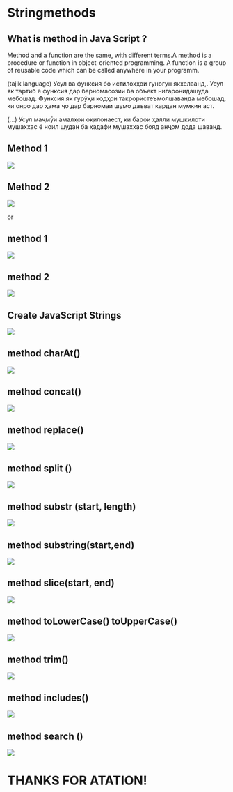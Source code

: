 # Stringmethods

## What is method in Java Script ?

Method and a function are the same, with different terms.A method is a procedure or function in object-oriented programming. A function is a group of reusable code which can be called anywhere in your programm.

(tajik language)
Усул ва функсия бо истилоҳҳои гуногун якхелаанд,. Усул як тартиб ё функсия дар барномасозии ба объект нигаронидашуда мебошад. Функсия як гурӯҳи кодҳои такрористеъмолшаванда мебошад, ки онро дар ҳама ҷо дар барномаи шумо даъват кардан мумкин аст.

(...)
Усул маҷмӯи амалҳои оқилонаест, ки барои ҳалли мушкилоти мушаххас ё ноил шудан ба ҳадафи мушаххас бояд анҷом дода шаванд.


## Method 1
![](./image/foot1.jpg)

## Method 2
![](./image/foot2.jpg)

or

## method 1
![](./image/%D0%A1%D0%BD%D0%B8%D0%BC%D0%BE%D0%BA.PNG)

## method 2
![](./image/%D0%A1%D0%BD%D0%B8%D0%BC%D0%BE%D0%BA2.PNG)



## Create JavaScript Strings

![](./image/1.jpg)



## method charAt()

![](./image/2.jpg)


## method concat()

![](./image/3.jpg)


## method replace()

![](./image/4.jpg)


## method split ()

![](./image/5.jpg)


## method substr (start, length)

![](./image/6.jpg)


## method substring(start,end)

![](./image/7.jpg)


## method slice(start, end)

![](./image/8.jpg)


## method toLowerCase() toUpperCase()

![](./image/9.jpg)


## method trim()

![](./image/10.jpg)


## method includes()

![](./image/11.jpg)


## method search ()

![](./image/12.jpg)


# THANKS FOR ATATION!